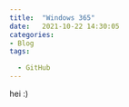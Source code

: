 ```yaml
---
title:  "Windows 365"
date:   2021-10-22 14:30:05
categories: 
- Blog
tags:

  - GitHub
---
```



hei :) 